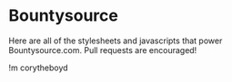 Bountysource
============
Here are all of the stylesheets and javascripts that power Bountysource.com.  Pull requests are encouraged!


!m corytheboyd
